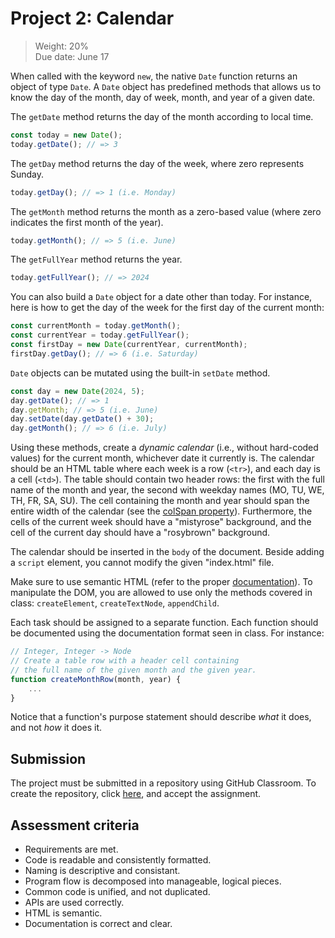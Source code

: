 # Project 2: Calendar

> Weight: 20% \
> Due date: June 17

When called with the keyword `new`, the native `Date` function returns
an object of type `Date`. A `Date` object has predefined methods that
allows us to know the day of the month, day of week, month, and year of
a given date.

The `getDate` method returns the day of the month according to local
time. 

```js
const today = new Date();
today.getDate(); // => 3
```

The `getDay` method returns the day of the week, where zero represents
Sunday.

```js
today.getDay(); // => 1 (i.e. Monday) 
```

The `getMonth` method returns the month as a zero-based value (where
zero indicates the first month of the year).

```js
today.getMonth(); // => 5 (i.e. June)
```

The `getFullYear` method returns the year.

```js
today.getFullYear(); // => 2024
```

You can also build a `Date` object for a date other than today. For
instance, here is how to get the day of the week for the first day of
the current month:

```js
const currentMonth = today.getMonth();
const currentYear = today.getFullYear();
const firstDay = new Date(currentYear, currentMonth);
firstDay.getDay(); // => 6 (i.e. Saturday)
```

`Date` objects can be mutated using the built-in `setDate` method.

```js
const day = new Date(2024, 5);
day.getDate(); // => 1
day.getMonth; // => 5 (i.e. June)
day.setDate(day.getDate() + 30);
day.getMonth(); // => 6 (i.e. July)
```

Using these methods, create a *dynamic calendar* (i.e., without
hard-coded values) for the current month, whichever date it currently
is. The calendar should be an HTML table where each week is a row
(`<tr>`), and each day is a cell (`<td>`). The table should contain two
header rows: the first with the full name of the month and year, the
second with weekday names (MO, TU, WE, TH, FR, SA, SU). The cell
containing the month and year should span the entire width of the
calendar (see the [colSpan property][]). Furthermore, the cells of the
current week should have a "mistyrose" background, and the cell of the
current day should have a "rosybrown" background.

[colSpan property]:
https://developer.mozilla.org/en-US/docs/Web/API/HTMLTableCellElement/colSpan

The calendar should be inserted in the `body` of the document. Beside
adding a `script` element, you cannot modify the given "index.html"
file.

Make sure to use semantic HTML (refer to the proper [documentation][]).
To manipulate the DOM, you are allowed to use only the methods covered
in class: `createElement`, `createTextNode`, `appendChild`.

[documentation]:
https://developer.mozilla.org/en-US/docs/Web/HTML/Element/table

Each task should be assigned to a separate function. Each function
should be documented using the documentation format seen in class. For
instance:

```js
// Integer, Integer -> Node
// Create a table row with a header cell containing 
// the full name of the given month and the given year.
function createMonthRow(month, year) {
    ...
}
```

Notice that a function's purpose statement should describe *what* it
does, and not *how* it does it.

## Submission

The project must be submitted in a repository using GitHub Classroom. To
create the repository, click [here][], and accept the assignment.

[here]: https://classroom.github.com/a/Cc4-16W5

## Assessment criteria

-   Requirements are met.
-   Code is readable and consistently formatted.
-   Naming is descriptive and consistant.
-   Program flow is decomposed into manageable, logical pieces.
-   Common code is unified, and not duplicated.
-   APIs are used correctly.
-   HTML is semantic.
-   Documentation is correct and clear.
